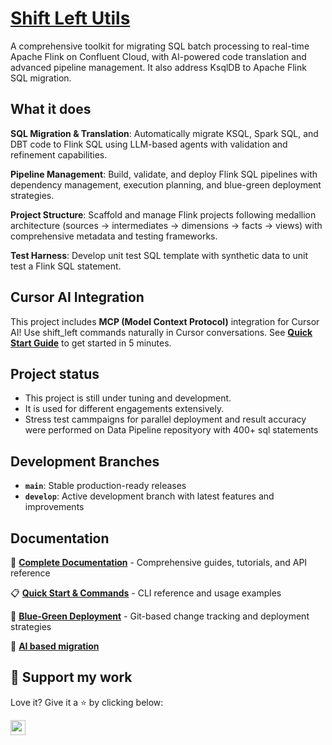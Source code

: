 # [Shift Left Utils](https://jbcodeforce.github.io/shift_left_utils/)

A comprehensive toolkit for migrating SQL batch processing to real-time Apache Flink on Confluent Cloud, with AI-powered code translation and advanced pipeline management. It also address KsqlDB to Apache Flink SQL migration.

## What it does

**SQL Migration & Translation**: Automatically migrate KSQL, Spark SQL, and DBT code to Flink SQL using LLM-based agents with validation and refinement capabilities.

**Pipeline Management**: Build, validate, and deploy Flink SQL pipelines with dependency management, execution planning, and blue-green deployment strategies.

**Project Structure**: Scaffold and manage Flink projects following medallion architecture (sources → intermediates → dimensions → facts → views) with comprehensive metadata and testing frameworks.

**Test Harness**: Develop unit test SQL template with synthetic data to unit test a Flink SQL statement. 


## Cursor AI Integration

This project includes **MCP (Model Context Protocol)** integration for Cursor AI! Use shift_left commands naturally in Cursor conversations. See **[Quick Start Guide](docs/mcp/index.md)** to get started in 5 minutes.


## Project status

* This project is still under tuning and development.
* It is used for different engagements extensively.
* Stress test cammpaigns for parallel deployment and result accuracy were performed on Data Pipeline reposityory with 400+ sql statements

## Development Branches

- **`main`**: Stable production-ready releases
- **`develop`**: Active development branch with latest features and improvements

## Documentation

📖 **[Complete Documentation](https://jbcodeforce.github.io/shift_left_utils/)** - Comprehensive guides, tutorials, and API reference

📋 **[Quick Start & Commands](docs/command.md)** - CLI reference and usage examples

🚀 **[Blue-Green Deployment](https://jbcodeforce.github.io/shift_left_utils/blue_green_deploy.md)** - Git-based change tracking and deployment strategies

🤖 **[AI based migration](https://jbcodeforce.github.io/shift_left_utils/coding/llm_based_translation)**


## 🙏 Support my work

Love it? Give it a ⭐️ by clicking below:

<a href="https://github.com/jbcodeforce/shift_left_utils/stargazers"><img src="https://img.shields.io/github/stars/jbcodeforce/shift_left_utils?style=social" style="margin-left:0;box-shadow:none;border-radius:0;height:24px"></a>